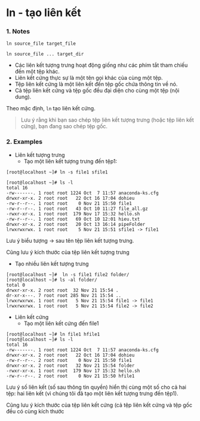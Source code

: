 # ln - tạo liên kết
### 1. Notes
```
ln source_file target_file

ln source_file ... target_dir
```
* Các liên kết tượng trưng hoạt động giống như các phím tắt tham chiếu đến một tệp khác.
* Liên kết cứng thực sự là một tên gọi khác của cùng một tệp.
* Tệp liên kết cứng là một liên kết đến tệp gốc chứa thông tin về nó.
* Cả tệp liên kết cứng và tệp gốc đều đại diện cho cùng một tệp (nội dung).

Theo mặc định, `ln` tạo liên kết cứng.

  > Lưu ý rằng khi bạn sao chép tệp liên kết tượng trưng (hoặc tệp liên kết cứng), bạn đang sao chép tệp gốc.

### 2. Examples
* Liên kết tượng trưng
  * Tạo một liên kết tượng trưng đến tệp1:
```
[root@localhost ~]# ln -s file1 sfile1
```
```
[root@localhost ~]# ls -l
total 16
-rw-------. 1 root root 1224 Oct  7 11:57 anaconda-ks.cfg
drwxr-xr-x. 2 root root   22 Oct 16 17:04 dohieu
-rw-r--r--. 1 root root    0 Nov 21 15:50 file1
-rw-r--r--. 1 root root   43 Oct 10 11:27 file_all.gz
-rwxr-xr-x. 1 root root  179 Nov 17 15:32 hello.sh
-rw-r--r--. 1 root root   69 Oct 10 12:01 hieu.txt
drwxr-xr-x. 2 root root   20 Oct 13 16:14 pipeFolder
lrwxrwxrwx. 1 root root    5 Nov 21 15:51 sfile1 -> file1
```
Lưu ý biểu tượng -> sau tên tệp liên kết tượng trưng.

Cũng lưu ý kích thước của tệp liên kết tượng trưng

  * Tạo nhiều liên kết tượng trưng
```
[root@localhost ~]#  ln -s file1 file2 folder/
[root@localhost ~]# ls -al folder/
total 0
drwxr-xr-x. 2 root root  32 Nov 21 15:54 .
dr-xr-x---. 7 root root 285 Nov 21 15:54 ..
lrwxrwxrwx. 1 root root   5 Nov 21 15:54 file1 -> file1
lrwxrwxrwx. 1 root root   5 Nov 21 15:54 file2 -> file2
```

* Liên kết cứng
  * Tạo một liên kết cứng đến file1
```
[root@localhost ~]# ln file1 hfile1
[root@localhost ~]# ls -l
total 16
-rw-------. 1 root root 1224 Oct  7 11:57 anaconda-ks.cfg
drwxr-xr-x. 2 root root   22 Oct 16 17:04 dohieu
-rw-r--r--. 2 root root    0 Nov 21 15:50 file1
drwxr-xr-x. 2 root root   32 Nov 21 15:54 folder
-rwxr-xr-x. 1 root root  179 Nov 17 15:32 hello.sh
-rw-r--r--. 2 root root    0 Nov 21 15:50 hfile1
```
Lưu ý số liên kết (số sau thông tin quyền) hiển thị cùng một số cho cả hai tệp: hai liên kết (vì chúng tôi đã tạo một liên kết tượng trưng đến tệp1).

Cũng lưu ý kích thước của tệp liên kết cứng (cả tệp liên kết cứng và tệp gốc đều có cùng kích thước



